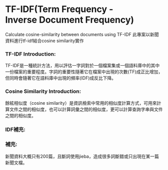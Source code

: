 # TF-IDF(Term Frequency - Inverse Document Frequency)
Calculate cosine-similarity between documents using TF-IDF
此專案以新聞資料進行tf-idf結合cosine similarity實作
### TF-IDF Introduction:
TF-IDF是一種統計方法，用以評估一字詞對於一個檔案集或一個語料庫中的其中一份檔案的重要程度。字詞的重要性隨著它在檔案中出現的次數(TF)成正比增加，但同時會隨著它在語料庫中出現的頻率(IDF)成反比下降。

### Cosine Similarity Introduction:
餘絃相似度（cosine similarity）是資訊檢索中常用的相似度計算方式，可用來計算文件之間的相似度，也可以計算詞彙之間的相似度，更可以計算查詢字串與文件之間的相似度。

### IDF補充:


### 補充:
新聞資料大概只有200篇，且斷詞使用jieba，造成很多詞斷錯或只出現在某一篇新聞文檔。
